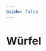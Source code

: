 ```yaml
---
aside: false
---
```

<script setup lang="ts">
import DiceBox from '../code/components/DiceBox.vue';
</script>

# Würfel

<DiceBox />
